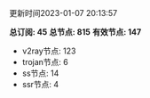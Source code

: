 更新时间2023-01-07 20:13:57

**总订阅: 45**
**总节点: 815**
**有效节点: 147**
- v2ray节点: 123
- trojan节点: 6
- ss节点: 14
- ssr节点: 4
